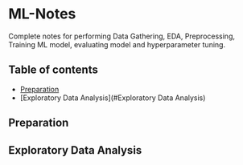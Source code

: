 # ML-Notes
Complete notes for performing Data Gathering, EDA, Preprocessing, Training ML model, evaluating model and hyperparameter tuning.
## Table of contents
- [Preparation](#Preparation)
- [Exploratory Data Analysis](#Exploratory Data Analysis)


## Preparation
## Exploratory Data Analysis
<!--stackedit_data:
eyJoaXN0b3J5IjpbMTkzMjQ1NDUwMCwxMzA5NjM2MDExLC0yMD
g5MDEwNDcyLDEyNzgwNjQ2MThdfQ==
-->
